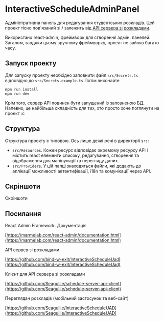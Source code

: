 # InteractiveScheduleAdminPanel

Адміністративна панель для редагування студентських розкладів. Цей проект тісно пов'язаний зі / залежить від [API сервера зі розкладами](https://github.com/bind-w-exit/InteractiveScheduleUad).

Використано react-admin, фреймворк для створення адмін. панелей. Загалом, завдяки цьому зручному фреймворку, проект не зайняв багато часу.

## Запуск проекту

Для запуску проекту необхідно заповнити файл `src/Secrets.ts `відповідно до `src/Secrets.example.ts`
Потім виконайте

```
npm run install
npm run dev
```

Крім того, сервер API повинен бути запущений із заповненою БД. Напевно, це найбільша складність для тих, хто просто хоче поглянути на проект :c

## Структура

Структура проекту є типовою. Ось лише деякі речі в директорії `src`:

- `src/Resources`. Кожен ресурс відповідає окремому ресурсу API і містить react елементи списоку, редагування, створення та відображення для маніпуляції та перегляду даних.
- `src/Providers`. У цій папці знаходяться файли, які додають до аплікації можливості автентифікації, i18n та комунікації через API.

## Скріншоти

Скріншоти

## Посилання

React Admin Framework. Документація

[https://marmelab.com/react-admin/documentation.html](https://marmelab.com/react-admin/documentation.html)

API сервер зі розкладами

[https://github.com/bind-w-exit/InteractiveScheduleUad](https://github.com/bind-w-exit/InteractiveScheduleUad)

Клієнт для API сервера зі розкладами

[https://github.com/Seagullie/schedule-server-api-client](https://github.com/Seagullie/schedule-server-api-client)

Переглядач розкладів (мобільний застосунок та веб-сайт)

[https://github.com/Seagullie/InteractiveScheduleUAD](https://github.com/Seagullie/InteractiveScheduleUAD)

